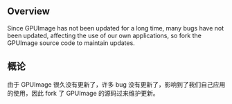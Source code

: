 ## Overview

Since GPUImage has not been updated for a long time, many bugs have not been updated, affecting the use of our own applications, so fork the GPUImage source code to maintain updates.





## 概论
由于 GPUImage  很久没有更新了，许多 bug 没有更新了，影响到了我们自己应用的使用，因此 fork 了 GPUImage 的源码过来维护更新。